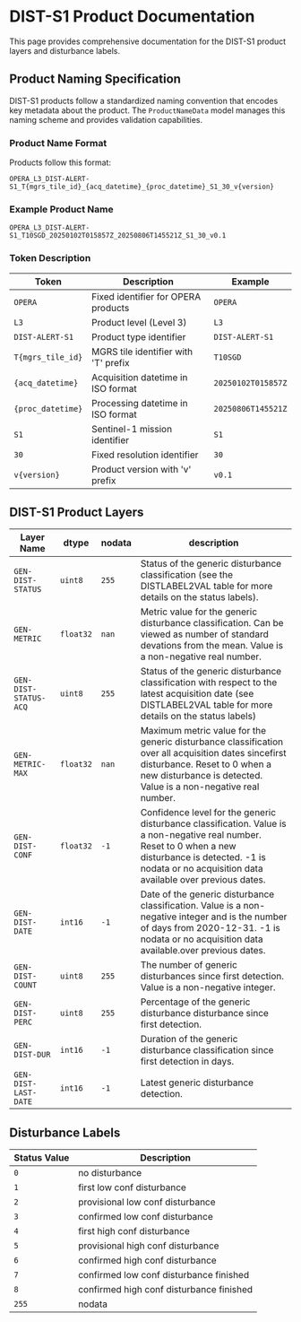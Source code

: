 # DIST-S1 Product Documentation

This page provides comprehensive documentation for the DIST-S1 product layers and disturbance labels.

## Product Naming Specification

DIST-S1 products follow a standardized naming convention that encodes key metadata about the product. The `ProductNameData` model manages this naming scheme and provides validation capabilities.

### Product Name Format

Products follow this format:
```
OPERA_L3_DIST-ALERT-S1_T{mgrs_tile_id}_{acq_datetime}_{proc_datetime}_S1_30_v{version}
```

### Example Product Name

```
OPERA_L3_DIST-ALERT-S1_T10SGD_20250102T015857Z_20250806T145521Z_S1_30_v0.1
```

### Token Description

| Token | Description | Example |
|-------|-------------|---------|
| `OPERA` | Fixed identifier for OPERA products | `OPERA` |
| `L3` | Product level (Level 3) | `L3` |
| `DIST-ALERT-S1` | Product type identifier | `DIST-ALERT-S1` |
| `T{mgrs_tile_id}` | MGRS tile identifier with 'T' prefix | `T10SGD` |
| `{acq_datetime}` | Acquisition datetime in ISO format | `20250102T015857Z` |
| `{proc_datetime}` | Processing datetime in ISO format | `20250806T145521Z` |
| `S1` | Sentinel-1 mission identifier | `S1` |
| `30` | Fixed resolution identifier | `30` |
| `v{version}` | Product version with 'v' prefix | `v0.1` |



## DIST-S1 Product Layers

| Layer Name | dtype | nodata | description |
|------------|-------|--------|-------------|
| `GEN-DIST-STATUS` | `uint8` | `255` | Status of the generic disturbance classification (see the DISTLABEL2VAL table for more details on the status labels). |
| `GEN-METRIC` | `float32` | `nan` | Metric value for the generic disturbance classification. Can be viewed as number of standard devations from the mean. Value is a non-negative real number. |
| `GEN-DIST-STATUS-ACQ` | `uint8` | `255` | Status of the generic disturbance classification with respect to the latest acquisition date (see DISTLABEL2VAL table for more details on the status labels) |
| `GEN-METRIC-MAX` | `float32` | `nan` | Maximum metric value for the generic disturbance classification over all acquisition dates sincefirst disturbance. Reset to 0 when a new disturbance is detected. Value is a non-negative real number. |
| `GEN-DIST-CONF` | `float32` | `-1` | Confidence level for the generic disturbance classification. Value is a non-negative real number. Reset to 0 when a new disturbance is detected. -1 is nodata or no acquisition data available over previous dates. |
| `GEN-DIST-DATE` | `int16` | `-1` | Date of the generic disturbance classification. Value is a non-negative integer and is the number of days from 2020-12-31. -1 is nodata or no acquisition data available.over previous dates. |
| `GEN-DIST-COUNT` | `uint8` | `255` | The number of generic disturbances since first detection. Value is a non-negative integer. |
| `GEN-DIST-PERC` | `uint8` | `255` | Percentage of the generic disturbance disturbance since first detection. |
| `GEN-DIST-DUR` | `int16` | `-1` | Duration of the generic disturbance classification since first detection in days. |
| `GEN-DIST-LAST-DATE` | `int16` | `-1` | Latest generic disturbance detection. |

## Disturbance Labels

| Status Value | Description |
|--------------|-------------|
| `0` | no disturbance |
| `1` | first low conf disturbance |
| `2` | provisional low conf disturbance |
| `3` | confirmed low conf disturbance |
| `4` | first high conf disturbance |
| `5` | provisional high conf disturbance |
| `6` | confirmed high conf disturbance |
| `7` | confirmed low conf disturbance finished |
| `8` | confirmed high conf disturbance finished |
| `255` | nodata |
